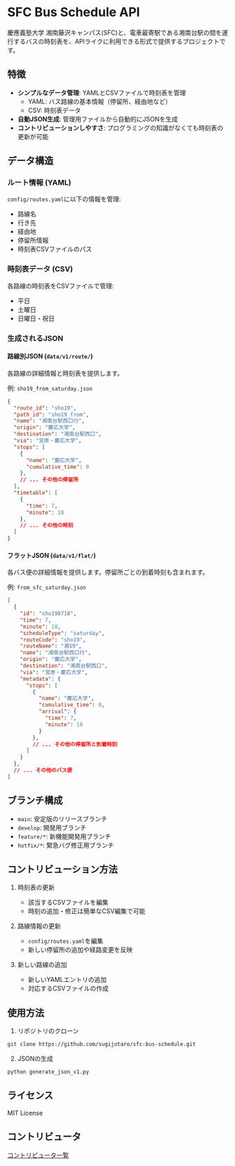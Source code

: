 # SFC Bus Schedule API

慶應義塾大学 湘南藤沢キャンパス(SFC)と、電車最寄駅である湘南台駅の間を運行するバスの時刻表を、APIライクに利用できる形式で提供するプロジェクトです。

## 特徴

- **シンプルなデータ管理**: YAMLとCSVファイルで時刻表を管理
  - YAML: バス路線の基本情報（停留所、経由地など）
  - CSV: 時刻表データ
- **自動JSON生成**: 管理用ファイルから自動的にJSONを生成
- **コントリビューションしやすさ**: プログラミングの知識がなくても時刻表の更新が可能

## データ構造

### ルート情報 (YAML)
`config/routes.yaml`に以下の情報を管理:
- 路線名
- 行き先
- 経由地
- 停留所情報
- 時刻表CSVファイルのパス

### 時刻表データ (CSV)
各路線の時刻表をCSVファイルで管理:
- 平日
- 土曜日
- 日曜日・祝日

### 生成されるJSON

#### 路線別JSON (`data/v1/route/`)
各路線の詳細情報と時刻表を提供します。

例: `sho19_from_saturday.json`
```json
{
  "route_id": "sho19",
  "path_id": "sho19_from",
  "name": "湘南台駅西口行",
  "origin": "慶応大学",
  "destination": "湘南台駅西口",
  "via": "宮原・慶応大学",
  "stops": [
    {
      "name": "慶応大学",
      "cumulative_time": 0
    },
    // ... その他の停留所
  ],
  "timetable": [
    {
      "time": 7,
      "minute": 18
    },
    // ... その他の時刻
  ]
}
```

#### フラットJSON (`data/v1/flat/`)
各バス便の詳細情報を提供します。停留所ごとの到着時刻も含まれます。

例: `from_sfc_saturday.json`
```json
[
  {
    "id": "sho190718",
    "time": 7,
    "minute": 18,
    "scheduleType": "saturday",
    "routeCode": "sho19",
    "routeName": "湘19",
    "name": "湘南台駅西口行",
    "origin": "慶応大学",
    "destination": "湘南台駅西口",
    "via": "宮原・慶応大学",
    "metadata": {
      "stops": [
        {
          "name": "慶応大学",
          "cumulative_time": 0,
          "arrival": {
            "time": 7,
            "minute": 18
          }
        },
        // ... その他の停留所と到着時刻
      ]
    }
  },
  // ... その他のバス便
]
```

## ブランチ構成

- `main`: 安定版のリリースブランチ
- `develop`: 開発用ブランチ
- `feature/*`: 新機能開発用ブランチ
- `hotfix/*`: 緊急バグ修正用ブランチ

## コントリビューション方法

1. 時刻表の更新
   - 該当するCSVファイルを編集
   - 時刻の追加・修正は簡単なCSV編集で可能

2. 路線情報の更新
   - `config/routes.yaml`を編集
   - 新しい停留所の追加や経路変更を反映

3. 新しい路線の追加
   - 新しいYAMLエントリの追加
   - 対応するCSVファイルの作成

## 使用方法

1. リポジトリのクローン
```bash
git clone https://github.com/sugijotaro/sfc-bus-schedule.git
```

2. JSONの生成
```bash
python generate_json_v1.py
```

## ライセンス

MIT License

## コントリビュータ

[コントリビュータ一覧](CONTRIBUTORS.md) 